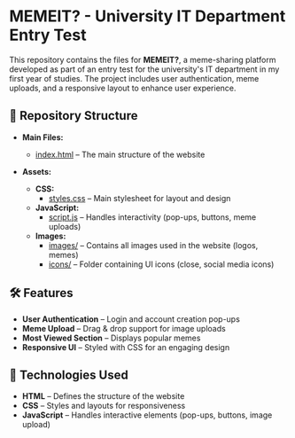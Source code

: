 # MEMEIT? - University IT Department Entry Test  

This repository contains the files for **MEMEIT?**, a meme-sharing platform developed as part of an entry test for the university's IT department in my first year of studies. The project includes user authentication, meme uploads, and a responsive layout to enhance user experience.  

## 📂 Repository Structure  

- **Main Files:**
  - [index.html](index.html) – The main structure of the website  

- **Assets:**
  - **CSS:**
    - [styles.css](assets/css/styles.css) – Main stylesheet for layout and design  
  - **JavaScript:**
    - [script.js](assets/js/script.js) – Handles interactivity (pop-ups, buttons, meme uploads)  
  - **Images:**
    - [images/](assets/images/) – Contains all images used in the website (logos, memes)  
    - [icons/](assets/images/icons/) – Folder containing UI icons (close, social media icons)  

## 🛠 Features  
- **User Authentication** – Login and account creation pop-ups  
- **Meme Upload** – Drag & drop support for image uploads  
- **Most Viewed Section** – Displays popular memes  
- **Responsive UI** – Styled with CSS for an engaging design  

## 🚀 Technologies Used  
- **HTML** – Defines the structure of the website  
- **CSS** – Styles and layouts for responsiveness  
- **JavaScript** – Handles interactive elements (pop-ups, buttons, image upload)  
